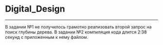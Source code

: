 # Digital_Design
____
В задании №1 не получилось грамотно реализовать второй запрос на поиск глубины дерева.
В задании №2 компиляция кода длится 2:38 секунд с приложенным к нему файлом.
